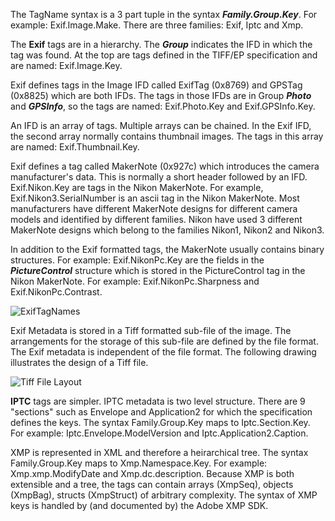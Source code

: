 The TagName syntax is a 3 part tuple in the syntax _**Family.Group.Key**_.  For example: Exif.Image.Make.  There are three families: Exif, Iptc and Xmp.

The **Exif** tags are in a hierarchy.  The _**Group**_ indicates the IFD in which the tag was found.  At the top are tags defined in the TIFF/EP specification and are named: Exif.Image.Key.

Exif defines tags in the Image IFD called ExifTag (0x8769) and GPSTag (0x8825) which are both IFDs.  The tags in those IFDs are in Group _**Photo**_ and _**GPSInfo**_, so the tags are named: Exif.Photo.Key and Exif.GPSInfo.Key.

An IFD is an array of tags.  Multiple arrays can be chained.  In the Exif IFD, the second array normally contains thumbnail images.  The tags in this array are named: Exif.Thumbnail.Key.

Exif defines a tag called MakerNote (0x927c) which introduces the camera manufacturer's data.  This is normally a short header followed by an IFD.  Exif.Nikon.Key are tags in the Nikon MakerNote.  For example, Exif.Nikon3.SerialNumber is an ascii tag in the Nikon MakerNote.  Most manufacturers have different MakerNote designs for different camera models and identified by different families.  Nikon have used 3 different MakerNote designs which belong to the families Nikon1, Nikon2 and Nikon3.

In addition to the Exif formatted tags, the MakerNote usually contains binary structures.  For example: Exif.NikonPc.Key are the fields in the _**PictureControl**_ structure which is stored in the PictureControl tag in the Nikon MakerNote.  For example: Exif.NikonPc.Sharpness and Exif.NikonPc.Contrast.

![ExifTagNames](https://user-images.githubusercontent.com/529982/131121319-5d4dfcb6-2cd2-49ce-8216-73a311cb61e1.png)

Exif Metadata is stored in a Tiff formatted sub-file of the image.  The arrangements for the storage of this sub-file are defined by the file format.  The Exif metadata is independent of the file format.  The following drawing illustrates the design of a Tiff file.

![Tiff File Layout](https://user-images.githubusercontent.com/529982/131124453-afc30d02-c845-42a3-9a84-299b569b712c.png)

**IPTC** tags are simpler.  IPTC metadata is two level structure.  There are 9 "sections" such as Envelope and Application2 for which the specification defines the keys.  The syntax Family.Group.Key maps to Iptc.Section.Key.  For example:  Iptc.Envelope.ModelVersion and Iptc.Application2.Caption.

XMP is represented in XML and therefore a heirarchical tree.  The syntax Family.Group.Key maps to Xmp.Namespace.Key.  For example: Xmp.xmp.ModifyDate and Xmp.dc.description.  Because XMP is both extensible and a tree, the tags can contain arrays (XmpSeq), objects (XmpBag), structs (XmpStruct) of arbitrary complexity.  The syntax of XMP keys is handled by (and documented by) the Adobe XMP SDK.

